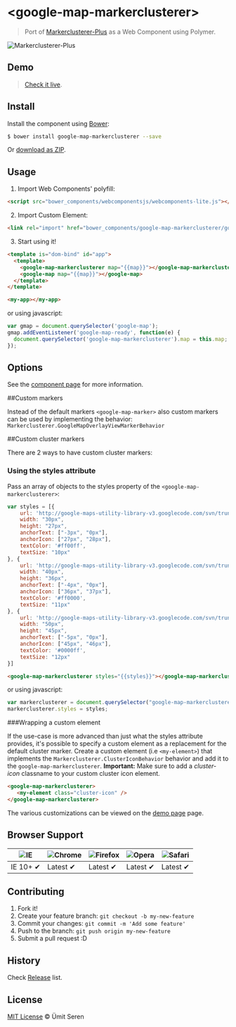 # &lt;google-map-markerclusterer&gt;

> Port of [Markerclusterer-Plus](http://google-maps-utility-library-v3.googlecode.com/svn/trunk/markerclustererplus/docs/reference.html) as a Web Component using Polymer.

![Markerclusterer-Plus](https://raw.githubusercontent.com/timeu/google-map-markerclusterer/master/preview.gif "google-map-markerclusterer")

## Demo
> [Check it live](http://timeu.github.io/google-map-markerclusterer/components/google-map-markerclusterer/demo/index.html).

## Install

Install the component using [Bower](http://bower.io/):

```sh
$ bower install google-map-markerclusterer --save
```

Or [download as ZIP](https://github.com/timeu/google-map-markerclusterer/archive/master.zip).

## Usage

1. Import Web Components' polyfill:

  ```html
<script src="bower_components/webcomponentsjs/webcomponents-lite.js"></script>
  ```

2. Import Custom Element:

  ```html
<link rel="import" href="bower_components/google-map-markerclusterer/google-map-markerclusterer.html">
  ```

3. Start using it!

  ```html
  <template is="dom-bind" id="app">
    <template>
      <google-map-markerclusterer map="{{map}}"></google-map-markerclusterer>
      <google-map map="{{map}}"></google-map>
    </template>
  </template>

  <my-app></my-app>
  ```

  or using javascript:

  ```javascript
  var gmap = document.querySelector('google-map');
  gmap.addEventListener('google-map-ready', function(e) {
    document.querySelector('google-map-markerclusterer').map = this.map;
  });
  ```


## Options

See the [component page](http://timeu.github.io/google-map-markerclusterer) for more information.


##Custom markers

Instead of the default markers `<google-map-marker>` also custom markers can be used by implementing the behavior: `Markerclusterer.GoogleMapOverlayViewMarkerBehavior`

##Custom cluster markers

There are 2 ways to have custom cluster markers:

### Using the styles attribute

Pass an array of objects to the styles property of the `<google-map-markerclusterer>`:

```Javascript
var styles = [{
    url: 'http://google-maps-utility-library-v3.googlecode.com/svn/trunk/markerclustererplus/images/conv30.png',
    width: "30px",
    height: "27px",
    anchorText: ["-3px", "0px"],
    anchorIcon: ["27px", "28px"],
    textColor: '#ff00ff',
    textSize: "10px"
}, {
    url: 'http://google-maps-utility-library-v3.googlecode.com/svn/trunk/markerclustererplus/images/conv40.png',
    width: "40px",
    height: "36px",
    anchorText: ["-4px", "0px"],
    anchorIcon: ["36px", "37px"],
    textColor: '#ff0000',
    textSize: "11px"
}, {
    url: 'http://google-maps-utility-library-v3.googlecode.com/svn/trunk/markerclustererplus/images/conv50.png',
    width: "50px",
    height: "45px",
    anchorText: ["-5px", "0px"],
    anchorIcon: ["45px", "46px"],
    textColor: '#0000ff',
    textSize: "12px"
}]
```

```Html
<google-map-markerclusterer styles="{{styles}}"></google-map-markerclusterer>
```
or using javascript:

```Javascript
var markerclusterer = document.querySelector("google-map-markerclusterer");
markerclusterer.styles = styles;
```

###Wrapping a custom element

If the use-case is more advanced than just what the styles attribute provides, it's possible to specify a custom element as a replacement for the default cluster marker. Create a custom element (i.e `<my-element>`) that implements the `Markerclusterer.ClusterIconBehavior` behavior and add it to the `google-map-markerclusterer`.
**Important:** Make sure to add a *cluster-icon* classname to your custom cluster icon element.


```Html
<google-map-markerclusterer>
   <my-element class="cluster-icon" />
</google-map-markerclusterer>
```

The various customizations can be viewed on the [demo page](http://timeu.github.io/google-map-markerclusterer/components/google-map-markerclusterer/demo/) page.


## Browser Support

![IE](https://raw.github.com/paulirish/browser-logos/master/internet-explorer/internet-explorer_48x48.png) | ![Chrome](https://raw.github.com/paulirish/browser-logos/master/chrome/chrome_48x48.png) | ![Firefox](https://raw.github.com/paulirish/browser-logos/master/firefox/firefox_48x48.png) | ![Opera](https://raw.github.com/paulirish/browser-logos/master/opera/opera_48x48.png) | ![Safari](https://raw.github.com/paulirish/browser-logos/master/safari/safari_48x48.png)
--- | --- | --- | --- | --- |
IE 10+ ✔ | Latest ✔ | Latest ✔ | Latest ✔ | Latest ✔ |

## Contributing

1. Fork it!
2. Create your feature branch: `git checkout -b my-new-feature`
3. Commit your changes: `git commit -m 'Add some feature'`
4. Push to the branch: `git push origin my-new-feature`
5. Submit a pull request :D

## History

Check [Release](https://github.com/timeu/google-map-markerclusterer/releases) list.

## License

[MIT License](http://timeu.mit-license.org/) © Ümit Seren